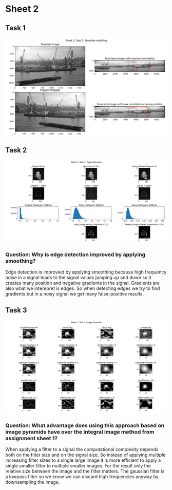 # Sheet 2

## Task 1

![Output of Task 1](./task1-result.png)

## Task 2

![Output of Task 2](./task2-result.png)


### Question: Why is edge detection improved by applying smoothing?

Edge detection is improvied by applying smoothing because
high frequency noise in a signal leads to the signal values jumping up and down
so it creates many position and negative gradients in the signal.
Gradients are also what we interepret is edges. So when detecting edges we try to find
gradients but in a noisy signal we get many false-positive results.

## Task 3

![Output of Task 3](./task3-result.png)

### Question: What advantage does using this approach based on image pyramids have over the integral image method from assignment sheet 1?

When applying a filter to a signal the computational complexity depends both on the
filter size and on the signal size.
So instead of applying multiple increasing filter sizes to a single large image
it is more efficient to apply a single smaller filter to multiple smaller images.
For the result only the relative size between the image and the filter matters.
The gaussian filter is a lowpass filter so we know we can discard high frequencies anyway
by downsampling the image.
